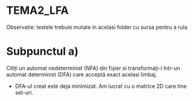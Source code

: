 # TEMA2_LFA
Observatie: testele trebuie mutate in acelasi folder cu sursa pentru a rula

# Subpunctul a)
Citiți un automat nedeterminist (NFA) din fișier si transformați-l într-un automat determinist (DFA) care acceptă exact acelasi limbaj. 

- DFA-ul creat este deja minimizat. Am lucrat cu o matrice 2D care tine set-uri.
